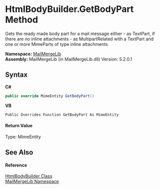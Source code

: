 # HtmlBodyBuilder.GetBodyPart Method 
 

Gets the ready made body part for a mail message either - as TextPart, if there are no inline attachments - as MultipartRelated with a TextPart and one or more MimeParts of type inline attachments

**Namespace:**&nbsp;<a href="31c6ebbe-d683-7561-7308-5a5ee1f76bf5">MailMergeLib</a><br />**Assembly:**&nbsp;MailMergeLib (in MailMergeLib.dll) Version: 5.2.0.1

## Syntax

**C#**<br />
``` C#
public override MimeEntity GetBodyPart()
```

**VB**<br />
``` VB
Public Overrides Function GetBodyPart As MimeEntity
```


#### Return Value
Type: MimeEntity

## See Also


#### Reference
<a href="fced988d-be5c-0553-f066-f74866563a62">HtmlBodyBuilder Class</a><br /><a href="31c6ebbe-d683-7561-7308-5a5ee1f76bf5">MailMergeLib Namespace</a><br />
